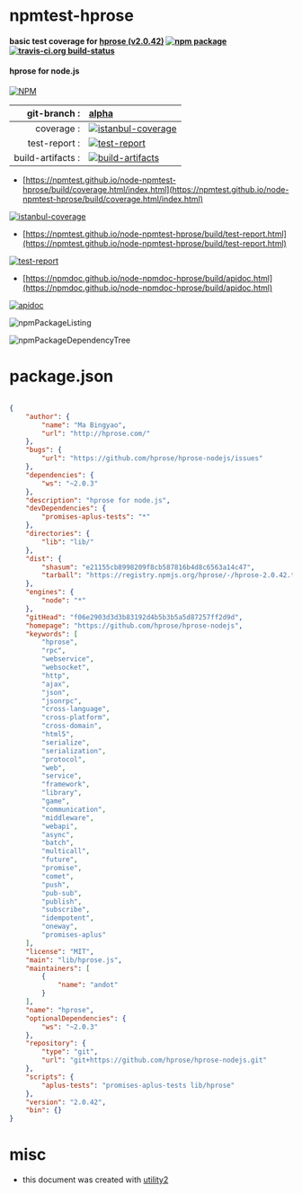 # npmtest-hprose

#### basic test coverage for  [hprose (v2.0.42)](https://github.com/hprose/hprose-nodejs)  [![npm package](https://img.shields.io/npm/v/npmtest-hprose.svg?style=flat-square)](https://www.npmjs.org/package/npmtest-hprose) [![travis-ci.org build-status](https://api.travis-ci.org/npmtest/node-npmtest-hprose.svg)](https://travis-ci.org/npmtest/node-npmtest-hprose)

#### hprose for node.js

[![NPM](https://nodei.co/npm/hprose.png?downloads=true&downloadRank=true&stars=true)](https://www.npmjs.com/package/hprose)

| git-branch : | [alpha](https://github.com/npmtest/node-npmtest-hprose/tree/alpha)|
|--:|:--|
| coverage : | [![istanbul-coverage](https://npmtest.github.io/node-npmtest-hprose/build/coverage.badge.svg)](https://npmtest.github.io/node-npmtest-hprose/build/coverage.html/index.html)|
| test-report : | [![test-report](https://npmtest.github.io/node-npmtest-hprose/build/test-report.badge.svg)](https://npmtest.github.io/node-npmtest-hprose/build/test-report.html)|
| build-artifacts : | [![build-artifacts](https://npmtest.github.io/node-npmtest-hprose/glyphicons_144_folder_open.png)](https://github.com/npmtest/node-npmtest-hprose/tree/gh-pages/build)|

- [https://npmtest.github.io/node-npmtest-hprose/build/coverage.html/index.html](https://npmtest.github.io/node-npmtest-hprose/build/coverage.html/index.html)

[![istanbul-coverage](https://npmtest.github.io/node-npmtest-hprose/build/screenCapture.buildCi.browser.%252Ftmp%252Fbuild%252Fcoverage.lib.html.png)](https://npmtest.github.io/node-npmtest-hprose/build/coverage.html/index.html)

- [https://npmtest.github.io/node-npmtest-hprose/build/test-report.html](https://npmtest.github.io/node-npmtest-hprose/build/test-report.html)

[![test-report](https://npmtest.github.io/node-npmtest-hprose/build/screenCapture.buildCi.browser.%252Ftmp%252Fbuild%252Ftest-report.html.png)](https://npmtest.github.io/node-npmtest-hprose/build/test-report.html)

- [https://npmdoc.github.io/node-npmdoc-hprose/build/apidoc.html](https://npmdoc.github.io/node-npmdoc-hprose/build/apidoc.html)

[![apidoc](https://npmdoc.github.io/node-npmdoc-hprose/build/screenCapture.buildCi.browser.%252Ftmp%252Fbuild%252Fapidoc.html.png)](https://npmdoc.github.io/node-npmdoc-hprose/build/apidoc.html)

![npmPackageListing](https://npmtest.github.io/node-npmtest-hprose/build/screenCapture.npmPackageListing.svg)

![npmPackageDependencyTree](https://npmtest.github.io/node-npmtest-hprose/build/screenCapture.npmPackageDependencyTree.svg)



# package.json

```json

{
    "author": {
        "name": "Ma Bingyao",
        "url": "http://hprose.com/"
    },
    "bugs": {
        "url": "https://github.com/hprose/hprose-nodejs/issues"
    },
    "dependencies": {
        "ws": "~2.0.3"
    },
    "description": "hprose for node.js",
    "devDependencies": {
        "promises-aplus-tests": "*"
    },
    "directories": {
        "lib": "lib/"
    },
    "dist": {
        "shasum": "e21155cb8998209f8cb587816b4d8c6563a14c47",
        "tarball": "https://registry.npmjs.org/hprose/-/hprose-2.0.42.tgz"
    },
    "engines": {
        "node": "*"
    },
    "gitHead": "f06e2903d3d3b83192d4b5b3b5a5d87257ff2d9d",
    "homepage": "https://github.com/hprose/hprose-nodejs",
    "keywords": [
        "hprose",
        "rpc",
        "webservice",
        "websocket",
        "http",
        "ajax",
        "json",
        "jsonrpc",
        "cross-language",
        "cross-platform",
        "cross-domain",
        "html5",
        "serialize",
        "serialization",
        "protocol",
        "web",
        "service",
        "framework",
        "library",
        "game",
        "communication",
        "middleware",
        "webapi",
        "async",
        "batch",
        "multicall",
        "future",
        "promise",
        "comet",
        "push",
        "pub-sub",
        "publish",
        "subscribe",
        "idempotent",
        "oneway",
        "promises-aplus"
    ],
    "license": "MIT",
    "main": "lib/hprose.js",
    "maintainers": [
        {
            "name": "andot"
        }
    ],
    "name": "hprose",
    "optionalDependencies": {
        "ws": "~2.0.3"
    },
    "repository": {
        "type": "git",
        "url": "git+https://github.com/hprose/hprose-nodejs.git"
    },
    "scripts": {
        "aplus-tests": "promises-aplus-tests lib/hprose"
    },
    "version": "2.0.42",
    "bin": {}
}
```



# misc
- this document was created with [utility2](https://github.com/kaizhu256/node-utility2)
